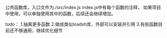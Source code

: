 公共函数库，入口文件为./src/index.js
index.js中有每个函数的注释，
如果项目中使用，可以单独使用其中的函数，后续还会继续增加。

todo：
1.抽离更多函数
2.做成类似loadsh库，外部可以安装并引用
3.有些函数目前还不够通用，继续优化细节